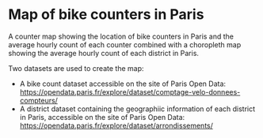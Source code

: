 # Map of bike counters in Paris
 A counter map showing the location of bike counters in Paris and the average hourly count of each counter combined with a choropleth map showing the average hourly count of each district in Paris.

 Two datasets are used to create the map:
 - A bike count dataset accessible on the site of Paris Open Data: https://opendata.paris.fr/explore/dataset/comptage-velo-donnees-compteurs/
 - A district dataset containing the geographiic information of each district in Paris, accessible on the site of Paris Open Data: https://opendata.paris.fr/explore/dataset/arrondissements/
